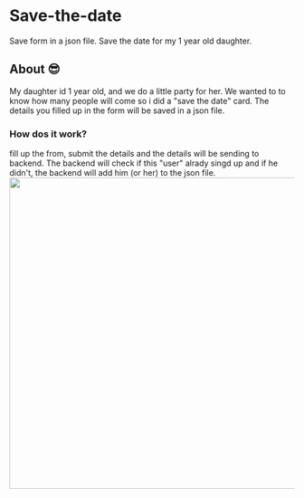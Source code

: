 # Save-the-date
Save form in a json file.
Save the date for my 1 year old daughter.


<h2> About 😎</h2>
My daughter id 1 year old, and we do a little party for her. We wanted to to know how many people will come so i did a "save the date" card.
The details you filled up in the form will be saved in a json file.


<h3>How dos it work?</h3>
fill up the from, submit the details and the details will be sending to backend.
The backend will check if this "user" alrady singd up and if he didn't, the backend will add him (or her) to the json file.

<img align="center" src="https://giphy.com/gifs/3LYC03rpU0gCUGrFVv/giphy.gif" width="550">
